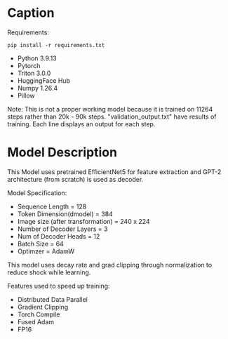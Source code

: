 # Caption


Requirements:

```
pip install -r requirements.txt
```

- Python           3.9.13
- Pytorch
- Triton           3.0.0
- HuggingFace Hub
- Numpy            1.26.4
- Pillow



Note: This is not a proper working model because it is trained on 11264 steps rather than 20k - 90k steps. "validation_output.txt" have results of training. Each line displays an output for each step.


# Model Description


This Model uses pretrained EfficientNet5 for feature extraction and GPT-2 architecture (from scratch) is used as decoder.



Model Specification:

- Sequence Length = 128
- Token Dimension(dmodel) = 384
- Image size (after transformation) = 240 x 224
- Number of Decoder Layers = 3
- Num of Decoder Heads = 12
- Batch Size = 64
- Optimzer = AdamW


This model uses decay rate and grad clipping through normalization to reduce shock while learning.


Features used to speed up training:

- Distributed Data Parallel
- Gradient Clipping
- Torch Compile
- Fused Adam
- FP16

